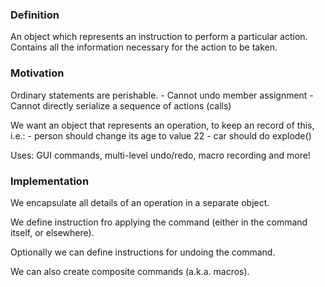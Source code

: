 ### Definition

An object which represents an instruction to perform a particular action.
Contains all the information necessary for the action to be taken.

### Motivation

Ordinary statements are perishable.
    - Cannot undo member assignment
    - Cannot directly serialize a sequence of actions (calls)

We want an object that represents an operation, to keep an record of this, i.e.:
    - person should change its age to value 22
    - car should do explode()

Uses: GUI commands, multi-level undo/redo, macro recording and more!

### Implementation

We encapsulate all details of an operation in a separate object.

We define instruction fro applying the command (either in the command itself, or elsewhere).

Optionally we can define instructions for undoing the command.

We can also create composite commands (a.k.a. macros).